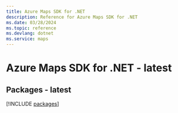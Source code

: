 ```yaml
---
title: Azure Maps SDK for .NET
description: Reference for Azure Maps SDK for .NET
ms.date: 03/28/2024
ms.topic: reference
ms.devlang: dotnet
ms.service: maps
---
```

# Azure Maps SDK for .NET - latest
## Packages - latest
[!INCLUDE [packages](maps-index.md)]